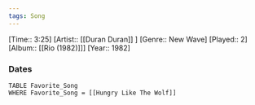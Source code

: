 ```yaml
---
tags: Song  
---
```

[Time:: 3:25]
[Artist:: [[Duran Duran]] ]
[Genre:: New Wave]
[Played:: 2]
[Album:: [[Rio (1982)]]]
[Year:: 1982]
### Dates
````dataview
TABLE Favorite_Song
WHERE Favorite_Song = [[Hungry Like The Wolf]]
````